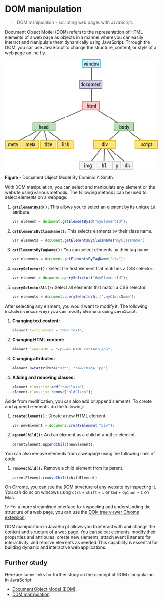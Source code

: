 # DOM manipulation

> DOM manipulation - sculpting web pages with JavaScript.

Document Object Model (DOM) refers to the representation of HTML elements of a web page as objects in a manner where you can easily interact and manipulate them dynamically using JavaScript. Through the DOM, you can use JavaScript to change the structure, content, or style of a web page on the fly.

<div style="text-align: center"><img src="_images/DOM.jpg" alt="image"/></div>

**Figure** - Document Object Model By Dominic V. Smith.

With DOM manipulation, you can select and manipulate any element on the website using various methods. The following methods can be used to select elements on a webpage:

1. **`getElementById():`** This allows you to select an element by its unique `id` attribute.

   ```javascript
   var element = document.getElementById("myElementId");
   ```

2. **`getElementsByClassName():`** This selects elements by their class name.

   ```javascript
   var elements = document.getElementsByClassName("myClassName");
   ```

3. **`getElementsByTagName():`** You can select elements by their tag name.

   ```javascript
   var elements = document.getElementsByTagName("div");
   ```

4. **`querySelector():`** Select the first element that matches a CSS selector.

   ```javascript
   var element = document.querySelector("#myElementId");
   ```

5. **`querySelectorAll():`** Select all elements that match a CSS selector.

   ```javascript
   var elements = document.querySelectorAll(".myClassName");
   ```

After selecting any element, you would want to modify it. The following includes various ways you can modify elements using JavaScript:

1. **Changing text content:**

   ```javascript
   element.textContent = "New Text";
   ```

2. **Changing HTML content:**

   ```javascript
   element.innerHTML = "<p>New HTML content</p>";
   ```

3. **Changing attributes:**

   ```javascript
   element.setAttribute("src", "new-image.jpg");
   ```

4. **Adding and removing classes:**

   ```javascript
   element.classList.add("newClass");
   element.classList.remove("oldClass");
   ```

Aside from modification, you can also add or append elements. To create and append elements, do the following:

1. **`createElement():`** Create a new HTML element.

   ```javascript
   var newElement = document.createElement("div");
   ```

2. **`appendChild():`** Add an element as a child of another element.

   ```javascript
   parentElement.appendChild(newElement);
   ```

You can also remove elements from a webpage using the following lines of code:

1. **`removeChild():`** Remove a child element from its parent.

   ```javascript
   parentElement.removeChild(childElement);
   ```

On Chrome, you can see the DOM structure of any website by inspecting it. You can do so on windows using `ctrl` + `shift` + `i` or `Cmd` + `Option` + `I` on Mac.

!> For a more streamlined interface for inspecting and understanding the structure of a web page, you can use the [DOM tree viewer Chrome extension](https://chrome.google.com/webstore/detail/dom-node-tree-viewer/jbplakkefflidgnjhckoahendgekokfc).

DOM manipulation in JavaScript allows you to interact with and change the content and structure of a web page. You can select elements, modify their properties and attributes, create new elements, attach event listeners for interactivity, and remove elements as needed. This capability is essential for building dynamic and interactive web applications.

## Further study

Here are some links for further study on the concept of DOM manipulation in JavaScript:

- [Document Object Model (DOM)](https://developer.mozilla.org/en-US/docs/Web/API/Document_Object_Model/Introduction).
- [DOM manipulation](https://developer.mozilla.org/en-US/docs/Learn/JavaScript/Client-side_web_APIs/Manipulating_documents).
